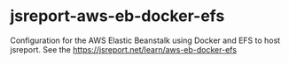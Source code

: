 # jsreport-aws-eb-docker-efs

Configuration for the AWS Elastic Beanstalk using Docker and EFS to host jsreport.
See the https://jsreport.net/learn/aws-eb-docker-efs
